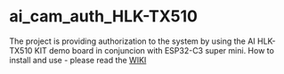 # ai_cam_auth_HLK-TX510
The project is providing authorization to the system by using the AI HLK-TX510 KIT demo board in conjuncion with ESP32-C3 super mini.
How to install and use - please read the [WIKI](https://github.com/Eugeniusz-Gienek/ai_cam_auth_HLK-TX510/wiki)
